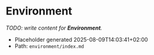 # Environment

_TODO: write content for **Environment**._

- Placeholder generated 2025-08-09T14:03:41+02:00
- Path: `environment/index.md`

